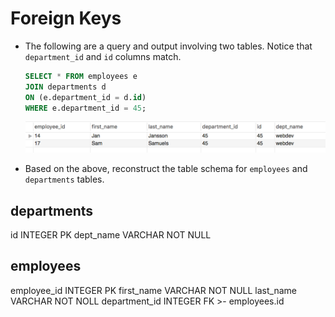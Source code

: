 # Foreign Keys


* The following are a query and output involving two tables. Notice that `department_id` and `id` columns match.

  ```sql
  SELECT * FROM employees e
  JOIN departments d
  ON (e.department_id = d.id)
  WHERE e.department_id = 45;
  ```
  
  ![Images/foreign01.png](Images/foreign01.png)
  
* Based on the above, reconstruct the table schema for `employees` and `departments` tables.

departments
-
id INTEGER PK
dept_name VARCHAR NOT NULL

employees
-
employee_id INTEGER PK
first_name VARCHAR NOT NULL
last_name VARCHAR NOT NOLL
department_id INTEGER FK >- employees.id

